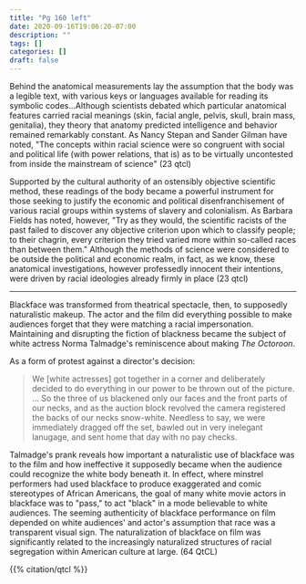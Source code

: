 ```yaml
---
title: "Pg 160 left"
date: 2020-09-16T19:06:20-07:00
description: ""
tags: []
categories: []
draft: false
---
```

Behind the anatomical measurements lay the assumption that the body was a legible text, with various keys or languages available for reading its symbolic codes...Although scientists debated which particular anatomical features carried racial meanings (skin, facial angle, pelvis, skull, brain mass, genitalia), they theory that anatomy predicted intelligence and behavior remained remarkably constant. As Nancy Stepan and Sander Gilman have noted, "The concepts within racial science were so congruent with social and political life (with power relations, that is) as to be virtually uncontested from inside the mainstream of science" (23 qtcl)

Supported by the cultural authority of an ostensibly objective scientific method, these readings of the body became a powerful instrument for those seeking to justify the economic and political disenfranchisement of various racial groups within systems of slavery and colonialism. As Barbara Fields has noted, however, "Try as they would, the scientific racists of the past failed to discover any objective criterion upon which to classify people; to their chagrin, every criterion they tried varied more within so-called races than between them." Although the methods of science were considered to be outside the political and economic realm, in fact, as we know, these anatomical investigations, however professedly innocent their intentions, were driven by racial ideologies already firmly in place (23 qtcl)

***

Blackface was transformed from theatrical spectacle, then, to supposedly naturalistic makeup. 
The actor and the film did everything possible to make audiences forget that they were matching a racial impersonation. 
Maintaining and disrupting the fiction of blackness became the subject of white actress Norma Talmadge's reminiscence about making *The Octoroon*. 

As a form of protest against a director's decision:
> We [white actresses] got together in a corner and deliberately decided to do everything in our power to be thrown out of the picture. ... 
> So the three of us blackened only our faces and the front parts of our necks, and as the auction block revolved the camera registered the backs of our necks snow-white. 
> Needless to say, we were immediately dragged off the set, bawled out in very inelegant lanugage, and sent home that day with no pay checks.

Talmadge's prank reveals how important a naturalistic use of blackface was to the film and how ineffective it supposedly became when the audience could recognize the white body beneath it. 
In effect, where minstrel performers had used blackface to produce exaggerated and comic stereotypes of African Americans, the goal of many white movie actors in blackface was to "pass," to act "black" in a mode believable to white audiences. 
The seeming authenticity of blackface performance on film depended on white audiences' and actor's assumption that race was a transparent visual sign. 
The naturalization of blackface on film was significantly related to the increasingly naturalized structures of racial segregation within American culture at large. (64 QtCL)

<!-- {{% citation %}}
Somerville, Siobhan B. *Queering the Color Line Race and the Invention of Homosexuality in American Culture.* Duke University Press, 2012. 
{{% /citation %}} -->
{{% citation/qtcl %}}